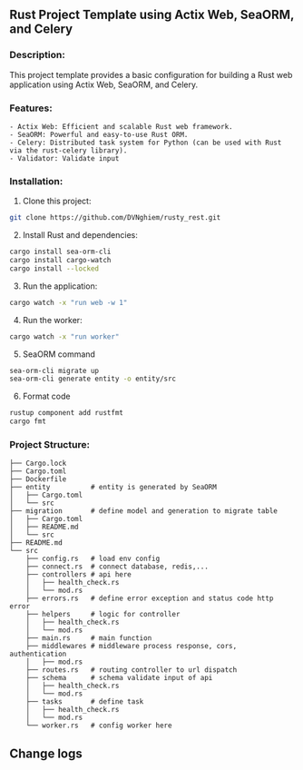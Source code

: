 ## Rust Project Template using Actix Web, SeaORM, and Celery
### Description:

This project template provides a basic configuration for building a Rust web application using Actix Web, SeaORM, and Celery.

### Features:
    - Actix Web: Efficient and scalable Rust web framework.
    - SeaORM: Powerful and easy-to-use Rust ORM.
    - Celery: Distributed task system for Python (can be used with Rust via the rust-celery library).
    - Validator: Validate input
### Installation:

1. Clone this project:
```bash
git clone https://github.com/DVNghiem/rusty_rest.git
```
2. Install Rust and dependencies:
```bash
cargo install sea-orm-cli
cargo install cargo-watch
cargo install --locked
```
3. Run the application:
```bash
cargo watch -x "run web -w 1"
```
4. Run the worker:
```bash
cargo watch -x "run worker"
```
5. SeaORM command
```bash
sea-orm-cli migrate up
sea-orm-cli generate entity -o entity/src
```
6. Format code 
```bash
rustup component add rustfmt
cargo fmt
```

### Project Structure:

```
├── Cargo.lock
├── Cargo.toml
├── Dockerfile
├── entity          # entity is generated by SeaORM
│   ├── Cargo.toml
│   └── src
├── migration       # define model and generation to migrate table
│   ├── Cargo.toml
│   ├── README.md
│   └── src
├── README.md
└── src
    ├── config.rs   # load env config
    ├── connect.rs  # connect database, redis,...
    ├── controllers # api here
    │   ├── health_check.rs
    │   └── mod.rs
    ├── errors.rs   # define error exception and status code http error
    ├── helpers     # logic for controller
    │   ├── health_check.rs
    │   └── mod.rs
    ├── main.rs     # main function
    ├── middlewares # middleware process response, cors, authentication
    │   ├── mod.rs
    ├── routes.rs   # routing controller to url dispatch
    ├── schema      # schema validate input of api
    │   ├── health_check.rs
    │   └── mod.rs
    ├── tasks       # define task
    │   ├── health_check.rs
    │   └── mod.rs
    └── worker.rs   # config worker here
```

## Change logs

